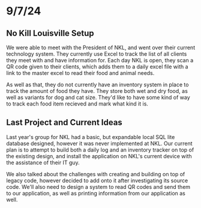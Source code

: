# 9/7/24

## No Kill Louisville Setup

We were able to meet with the President of NKL, and went over their current technology system. They currently use Excel to track the list of all clients they meet with and have information for. Each day NKL is open, they scan a QR code given to their clients, which adds them to a daily excel file with a link to the master excel to read their food and animal needs.

As well as that, they do not currently have an inventory system in place to track the amount of food they have. They store both wet and dry food, as well as variants for dog and cat size. They'd like to have some kind of way to track each food item recieved and mark what kind it is.

## Last Project and Current Ideas

Last year's group for NKL had a basic, but expandable local SQL lite database designed, however it was never implemented at NKL. Our current plan is to attempt to build both a daily log and an inventory tracker on top of the existing design, and install the application on NKL's current device with the assistance of their IT guy.

We also talked about the challenges with creating and building on top of legacy code, however decided to add onto it after investigating its source code. We'll also need to design a system to read QR codes and send them to our application, as well as printing information from our application as well.